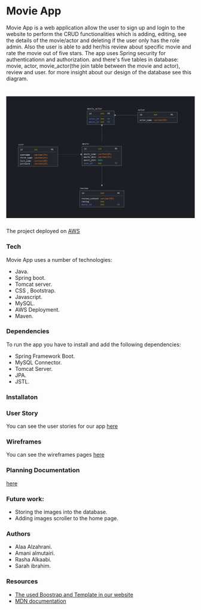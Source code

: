 # Movie App
Movie App is a web application allow the user to sign up and login to the website to perform the CRUD functionalities which is adding, editing, see the details of the movie/actor and deleting if the user only has the role admin. Also the user is able to add her/his review about specific movie and rate the movie out of five stars.
The app uses Spring security for authenticationn and authorization. and there's five tables in database: movie, actor, movie_actor(the join table between the movie and actor), review and user.
for more insight about our design of the database see this diagram.
# ![](/readme/ERDiagram.jpg)

The project deployed on [AWS](http://mercuryplatform-env.eba-dj3p2fjp.us-east-2.elasticbeanstalk.com/)

### Tech
Movie App uses a number of technologies:
* Java.
* Spring boot.
* Tomcat server.
* CSS , Bootstrap.
* Javascript.
* MySQL.
* AWS Deployment.
* Maven.

### Dependencies
To run the app you have to install and add the following dependencies:
* Spring Framework Boot.
* MySQL Connector.
* Tomcat Server.
* JPA.
* JSTL.


### Installaton 


### User Story 
You can see the user stories for our app [here](/readme/userStory.md)

### Wireframes
You can see the wireframes pages [here](/readme/wireframes.md)

### Planning Documentation
[here](https://docs.google.com/document/d/1QtjyVzi34M7S42N78QWBw4Xyjvx5la_o/edit#heading=h.gjdgxs)
 
### Future work:
* Storing the images into the database.
* Adding images scroller to the home page.

### Authors 
* Alaa Alzahrani.
* Amani almutairi.
* Rasha Alkaabi.
* Sarah ibrahim.

### Resources
 * [The used Boostrap and Template in our website](https://www.w3schools.com/w3css/tryit.asp?filename=tryw3css_templates_startup)
 * [MDN documentation](https://developer.mozilla.org/en-US/)
